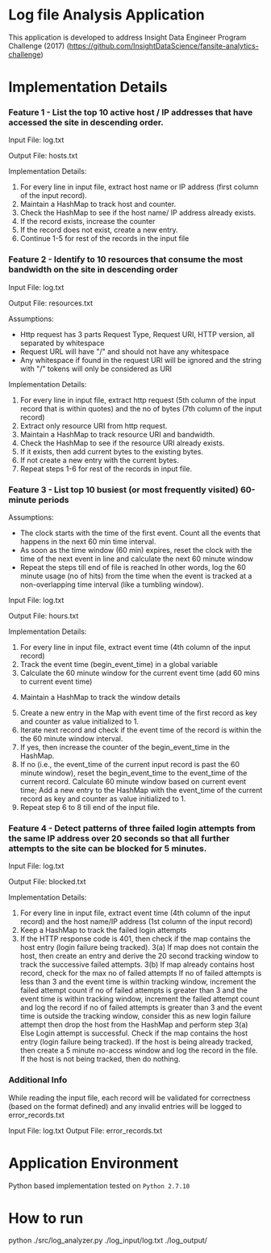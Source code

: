# Log file Analysis Application

This application is developed to address Insight Data Engineer Program Challenge (2017)
(https://github.com/InsightDataScience/fansite-analytics-challenge)


# Implementation Details

### Feature 1 - List the top 10 active host / IP addresses that have accessed the site in descending order.

Input File: log.txt

Output File: hosts.txt

Implementation Details:
1. For every line in input file, extract host name or IP address (first column of the input record).
2. Maintain a HashMap to track host and counter.
3. Check the HashMap to see if the host name/ IP address already exists.
4. If the record exists, increase the counter
5. If the record does not exist, create a new entry.
6. Continue 1-5 for rest of the records in the input file

### Feature 2 - Identify to 10 resources that consume the most bandwidth on the site in descending order

Input File: log.txt

Output File: resources.txt

Assumptions:
- Http request has 3 parts Request Type, Request URI, HTTP version, all separated by whitespace
- Request URL will have "/" and should not have any whitespace
- Any whitespace if found in the request URI will be ignored and the string with "/" tokens will only be considered as URI

Implementation Details:
1. For every line in input file, extract http request (5th column of the input record that is within quotes) and the no of bytes (7th column of the input record)
2. Extract only resource URI from http request.
3. Maintain a HashMap to track resource URI and bandwidth.
4. Check the HashMap to see if the resource URI already exists.
5. If it exists, then add current bytes to the existing bytes.
6. If not create a new entry with the current bytes.
7. Repeat steps 1-6 for rest of the records in input file.

### Feature 3 - List top 10 busiest (or most frequently visited) 60-minute periods

Assumptions:
- The clock starts with the time of the first event. Count all the events that happens in the next 60 min time interval.
- As soon as the time window (60 min) expires, reset the clock with the time of the next event in line and calculate the next 60 minute window
- Repeat the steps till end of file is reached
In other words, log the 60 minute usage (no of hits) from the time when the event is tracked at a non-overlapping time interval (like a tumbling window).

Input File: log.txt

Output File: hours.txt

Implementation Details:
1. For every line in input file, extract event time (4th column of the input record)
2. Track the event time (begin_event_time) in a global variable
3. Calculate the 60 minute window for the current event time (add 60 mins to current event time)
4) Maintain a HashMap to track the window details
5. Create a new entry in the Map with event time of the first record as key and counter as value initialized to 1.
6. Iterate next record and check if the event time of the record is within the the 60 minute window interval.
7. If yes, then increase the counter of the begin_event_time in the HashMap.
8. If no (i.e., the event_time of the current input record is past the 60 minute window), reset the begin_event_time to the event_time of the current record. Calculate 60 minute window based on current event time; Add a new entry to the HashMap with the event_time of the current record as key and counter as value initialized to 1.
9. Repeat step 6 to 8 till end of the input file.

### Feature 4 - Detect patterns of three failed login attempts from the same IP address over 20 seconds so that all further attempts to the site can be blocked for 5 minutes.

Input File: log.txt

Output File: blocked.txt

Implementation Details:
1. For every line in input file, extract event time (4th column of the input record) and the host name/IP address (1st column of the input record)
2. Keep a HashMap to track the failed login attempts
3. If the HTTP response code is 401, then check if the map contains the host entry (login failure being tracked).
   3(a) If map does not contain the host, then create an entry and derive the 20 second tracking window to track the successive failed attempts.
   3(b) If map already contains host record, check for the max no of failed attempts
            If no of failed attempts is less than 3 and the event time is within tracking window, increment the failed attempt count
            if no of failed attempts is greater than 3 and the event time is within tracking window, increment the failed attempt count and log the record
            if no of failed attempts is greater than 3 and the event time is outside the tracking window, consider this as new login failure attempt then drop the host from the HashMap and perform step 3(a)
   Else
        Login attempt is successful. Check if the map contains the host entry (login failure being tracked).
        If the host is being already tracked, then create a 5 minute no-access window and log the record in the file.
        If the host is not being tracked, then do nothing.

### Additional Info

While reading the input file, each record will be validated for correctness (based on the format defined) and any invalid entries will be logged to error_records.txt

Input File: log.txt
Output File: error_records.txt


# Application Environment

Python based implementation tested on `Python 2.7.10`

# How to run

python ./src/log_analyzer.py ./log_input/log.txt ./log_output/